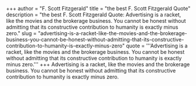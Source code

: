 +++
author = "F. Scott Fitzgerald"
title = "the best F. Scott Fitzgerald Quote"
description = "the best F. Scott Fitzgerald Quote: Advertising is a racket, like the movies and the brokerage business. You cannot be honest without admitting that its constructive contribution to humanity is exactly minus zero."
slug = "advertising-is-a-racket-like-the-movies-and-the-brokerage-business-you-cannot-be-honest-without-admitting-that-its-constructive-contribution-to-humanity-is-exactly-minus-zero"
quote = '''Advertising is a racket, like the movies and the brokerage business. You cannot be honest without admitting that its constructive contribution to humanity is exactly minus zero.'''
+++
Advertising is a racket, like the movies and the brokerage business. You cannot be honest without admitting that its constructive contribution to humanity is exactly minus zero.
